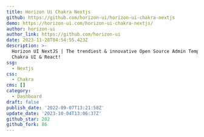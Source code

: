 ```yaml
---
title: Horizon Ui Chakra Nextjs
github: https://github.com/horizon-ui/horizon-ui-chakra-nextjs
demo: https://horizon-ui.com/horizon-ui-chakra-nextjs/
author: horizon-ui
author_link: https://github.com/horizon-ui
date: 2023-11-28T04:54:55.423Z
description: >-
  Horizon UI NextJS | The trendiest & innovative Open Source Admin Template for
  Chakra UI & React!
ssg:
  - Nextjs
css:
  - Chakra
cms: []
category:
  - Dashboard
draft: false
publish_date: '2022-09-07T13:21:58Z'
update_date: '2023-10-04T13:06:37Z'
github_star: 202
github_fork: 86
---
```

